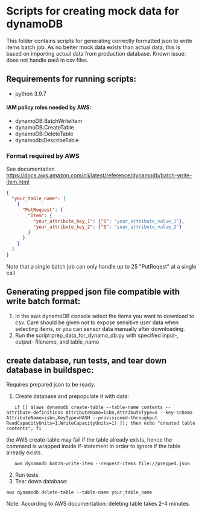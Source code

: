 # Scripts for creating mock data for dynamoDB

This folder contains scripts for generating correctly formatted json to write items batch job.
As no better mock data exists than actual data, this is based on importing actual data from production database.
Known issue: does not handle øæå in csv files.


## Requirements for running scripts:
- python 3.9.7
#### IAM policy roles needed by AWS:
- dynamoDB:BatchWriteItem
- dynamoDB:CreateTable
- dynamoDB:DeleteTable
- dynamodb:DescribeTable

### Format required by AWS
See documentation https://docs.aws.amazon.com/cli/latest/reference/dynamodb/batch-write-item.html
```json
{
  "your_table_name": [
    {
      "PutRequest": {
        "Item": {
          "your_attribute_key_1": {"S": "your_attribute_value_1"},
          "your_attribute_key_2": {"S": "your_attribute_value_2"}
        }
      }
    }
  ]
}
```
Note that a single batch job can only handle up to 25 "PutReqest" at a single call


## Generating prepped json file compatible with write batch format:
1. In the aws dynamoDB console select the items you want to download to csv.
   Care should be given not to expose sensitive user data when selecting items, or you can sensor data manually after downloading.
2. Run the script prep_data_for_dynamo_db.py with specified input-, output- filename, and table_name


## create database, run tests, and tear down database in buildspec:
Requires prepared json to be ready.
1. Create database and prepopulate it with data:
```shell
   if [[ $(aws dynamodb create-table --table-name contents --attribute-definitions AttributeName=isbn,AttributeType=S --key-schema AttributeName=isbn,KeyType=HASH --provisioned-throughput ReadCapacityUnits=1,WriteCapacityUnits=1) ]]; then echo "created table contents"; fi
```
the AWS create-table may fail if the table already exists, hence the command is wrapped inside if-statement in order to ignore if the table already exists.
```shell
   aws dynamodb batch-write-item --request-items file://prepped.json
   ```
2. Run tests
3. Tear down database:
  ```shell
  aws dynamodb delete-table --table-name your_table_name
  ```
Note: According to AWS documentation: deleting table takes 2-4 minutes.

